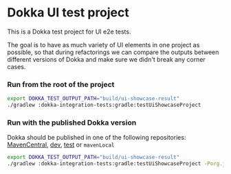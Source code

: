 # Dokka UI test project

This is a Dokka test project for UI e2e tests.

The goal is to have as much variety of UI elements in one project as possible, so that during refactorings
we can compare the outputs between different versions of Dokka and make sure we didn't break any corner cases.

### Run from the root of the project

```bash
export DOKKA_TEST_OUTPUT_PATH="build/ui-showcase-result"
./gradlew :dokka-integration-tests:gradle:testUiShowcaseProject
```

### Run with the published Dokka version

Dokka should be published in one of the following repositories:
[MavenCentral](https://central.sonatype.com),
[dev](https://maven.pkg.jetbrains.space/kotlin/p/dokka/dev),
[test](https://maven.pkg.jetbrains.space/kotlin/p/dokka/test) or
`mavenLocal`

```bash
export DOKKA_TEST_OUTPUT_PATH="build/ui-showcase-result"
./gradlew :dokka-integration-tests:gradle:testUiShowcaseProject -Porg.jetbrains.dokka.integration_test.dokkaVersionOverride=2.0.0-dev-329
```
